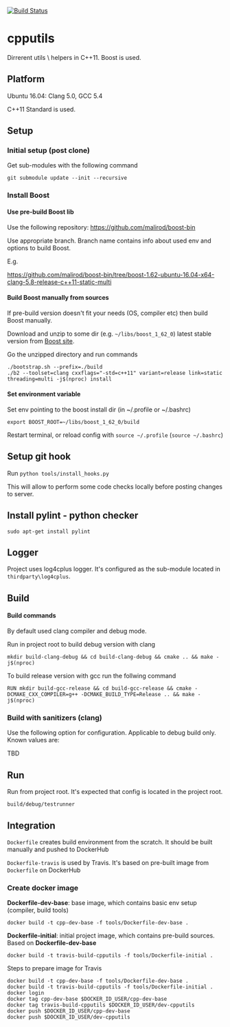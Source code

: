 [![Build Status](https://travis-ci.org/malirod/cpputils.svg?branch=master)](https://travis-ci.org/malirod/cpputils)

# cpputils
Dirrerent utils \ helpers in C++11. Boost is used.

## Platform

Ubuntu 16.04: Clang 5.0, GCC 5.4

C++11 Standard is used.

## Setup

### Initial setup (post clone)

Get sub-modules with the following command

`git submodule update --init --recursive`

### Install Boost

#### Use pre-build Boost lib

Use the following repository: https://github.com/malirod/boost-bin

Use appropriate branch. Branch name contains info about used env and options to build Boost.

E.g.

https://github.com/malirod/boost-bin/tree/boost-1.62-ubuntu-16.04-x64-clang-5.8-release-c++11-static-multi

#### Build Boost manually from sources
If pre-build version doesn't fit your needs (OS, compiler etc) then build Boost manually.

Download and unzip to some dir (e.g. `~/libs/boost_1_62_0`) latest stable version from [Boost site](http://www.boost.org/).

Go the unzipped directory and run commands

```
./bootstrap.sh --prefix=./build
./b2 --toolset=clang cxxflags="-std=c++11" variant=release link=static threading=multi -j$(nproc) install

```

#### Set environment variable
Set env pointing to the boost install dir (in ~/.profile or ~/.bashrc)

`export BOOST_ROOT=~/libs/boost_1_62_0/build`

Restart terminal, or reload config with `source ~/.profile` (`source ~/.bashrc`)

## Setup git hook

Run `python tools/install_hooks.py`

This will allow to perform some code checks locally before posting changes to server.

## Install pylint - python checker

`sudo apt-get install pylint`

## Logger

Project uses log4cplus logger. It's configured as the sub-module located in `thirdparty\log4cplus`.

## Build

#### Build commands

By default used clang compiler and debug mode.

Run in project root to build debug version with clang

`mkdir build-clang-debug && cd build-clang-debug && cmake .. && make -j$(nproc)`

To build release version with gcc run the follwing command

`RUN mkdir build-gcc-release && cd build-gcc-release && cmake -DCMAKE_CXX_COMPILER=g++ -DCMAKE_BUILD_TYPE=Release .. && make -j$(nproc)`

### Build with sanitizers (clang)

Use the following option for configuration. Applicable to debug build only. Known values are:

TBD

## Run

Run from project root. It's expected that config is located in the project root.

`build/debug/testrunner`

## Integration

`Dockerfile` creates build environment from the scratch. It should be built manually and pushed to DockerHub

`Dockerfile-travis` is used by Travis. It's based on pre-built image from `Dockerfile` on DockerHub

### Create docker image

**Dockerfile-dev-base**: base image, which contains basic env setup (compiler, build tools)

`docker build -t cpp-dev-base -f tools/Dockerfile-dev-base .`

**Dockerfile-initial**: initial project image, which contains pre-build sources. Based on **Dockerfile-dev-base**

`docker build -t travis-build-cpputils -f tools/Dockerfile-initial .`

Steps to prepare image for Travis

```
docker build -t cpp-dev-base -f tools/Dockerfile-dev-base .
docker build -t travis-build-cpputils -f tools/Dockerfile-initial .
docker login
docker tag cpp-dev-base $DOCKER_ID_USER/cpp-dev-base
docker tag travis-build-cpputils $DOCKER_ID_USER/dev-cpputils
docker push $DOCKER_ID_USER/cpp-dev-base
docker push $DOCKER_ID_USER/dev-cpputils
```
